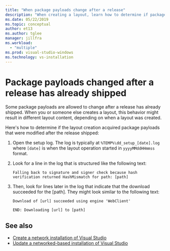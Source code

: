 ```yaml
---
title: "When package payloads change after a release"
description: "When creating a layout, learn how to determine if package payloads changed after a release has already shipped."
ms.date: 05/22/2019
ms.topic: conceptual
author: et13
ms.author: tglee
manager: jillfra
ms.workload:
  - "multiple"
ms.prod: visual-studio-windows
ms.technology: vs-installation
---
```

# Package payloads changed after a release has already shipped

Some package payloads are allowed to change after a release has already shipped. When you or someone else creates a layout, this behavior might result in different layout content, depending on when a layout was created.

Here's how to determine if the layout creation acquired package payloads that were modified after the release shipped:

1. Open the setup log. The log is typically at `%TEMP%\dd_setup_[date].log` where `[date]` is when the layout operation started in `yyyyMMddHHmmss` format.

2. Look for a line in the log that is structured like the following text:

    `Falling back to signature and signer check because hash verification returned HashMismatch for path: [path]`

3. Then, look for lines later in the log that indicate that the download succeeded for the [path]. They might look similar to the following text:

    `Download of [url] succeeded using engine 'WebClient'`

    `END: Downloading [url] to [path]`

## See also

* [Create a network installation of Visual Studio](create-a-network-installation-of-visual-studio.md)
* [Update a networked-based installation of Visual Studio](update-a-network-installation-of-visual-studio.md)